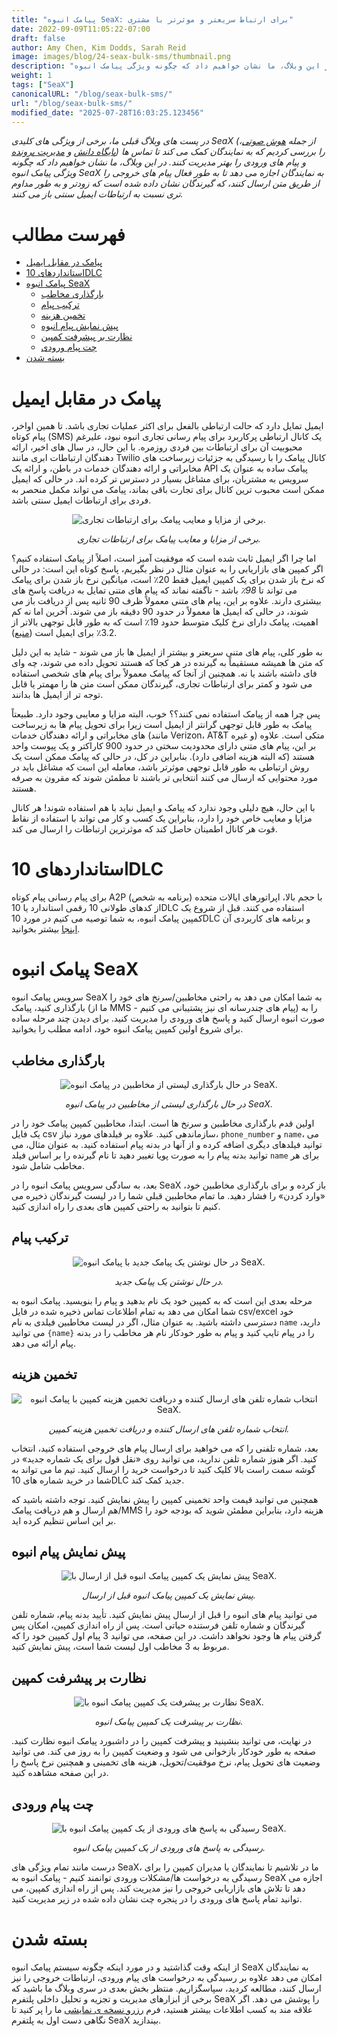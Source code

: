 ```yaml
---
title: "پیامک انبوه SeaX: برای ارتباط سریعتر و موثرتر با مشتری"
date: 2022-09-09T11:05:22-07:00
draft: false
author: Amy Chen, Kim Dodds, Sarah Reid
image: images/blog/24-seax-bulk-sms/thumbnail.png
description: "در این وبلاگ، ما نشان خواهیم داد که چگونه ویژگی پیامک انبوه SeaX به نمایندگان اجازه می دهد تا به طور فعال پیام های خروجی را از طریق متن ارسال کنند."
weight: 1
tags: ["SeaX"]
canonicalURL: "/blog/seax-bulk-sms/"
url: "/blog/seax-bulk-sms/"
modified_date: "2025-07-28T16:03:25.123456"
---
```


*در پست های وبلاگ قبلی ما، برخی از ویژگی های کلیدی SeaX (از جمله [هوش صوتی](https://seasalt.ai/blog/21-seax-voice-intelligence/)، [پایگاه دانش](https://seasalt.ai/blog/22-seax-knowledge-base/) و [مدیریت پرونده](https://seasalt.ai/blog/23-seax-case-management/)) را بررسی کردیم که به نمایندگان کمک می کند تا تماس ها و پیام های ورودی را بهتر مدیریت کنند. در این وبلاگ، ما نشان خواهیم داد که چگونه ویژگی پیامک انبوه SeaX به نمایندگان اجازه می دهد تا به طور فعال پیام های خروجی را از طریق متن ارسال کنند، که گیرندگان نشان داده شده است که زودتر و به طور مداوم تری نسبت به ارتباطات ایمیل سنتی باز می کنند.*

# فهرست مطالب
- [پیامک در مقابل ایمیل](#sms-vs-email)
- [استانداردهای 10DLC](#10dlc-standards)
- [پیامک انبوه SeaX](#seax-bulk-sms)
    - [بارگذاری مخاطب](#contact-upload)
    - [ترکیب پیام](#message-composition)
    - [تخمین هزینه](#cost-estimate)
    - [پیش نمایش پیام انبوه](#bulk-message-preview)
    - [نظارت بر پیشرفت کمپین](#campaign-progress-monitoring)
    - [چت پیام ورودی](#incoming-message-chat)
- [بسته شدن](#closing)

# پیامک در مقابل ایمیل

ایمیل تمایل دارد که حالت ارتباطی بالفعل برای اکثر عملیات تجاری باشد. تا همین اواخر، پیام کوتاه (SMS) یک کانال ارتباطی پرکاربرد برای پیام رسانی تجاری انبوه نبود، علیرغم محبوبیت آن برای ارتباطات بین فردی روزمره. با این حال، در سال های اخیر، ارائه دهندگان ارتباطات ابری مانند Twilio کانال پیامک را با رسیدگی به جزئیات زیرساخت های مخابراتی و ارائه دهندگان خدمات در باطن، و ارائه یک API پیامک ساده به عنوان یک سرویس به مشتریان، برای مشاغل بسیار در دسترس تر کرده اند. در حالی که ایمیل ممکن است محبوب ترین کانال برای تجارت باقی بماند، پیامک می تواند مکمل منحصر به فردی برای ارتباطات ایمیل سنتی باشد.

<center>
<img src="/images/blog/24-seax-bulk-sms/1-pros-cons.png" alt="برخی از مزایا و معایب پیامک برای ارتباطات تجاری."/>

*برخی از مزایا و معایب پیامک برای ارتباطات تجاری.*
</center>

اما چرا اگر ایمیل ثابت شده است که موفقیت آمیز است، اصلاً از پیامک استفاده کنیم؟ اگر کمپین های بازاریابی را به عنوان مثال در نظر بگیریم، پاسخ کوتاه این است: در حالی که نرخ باز شدن برای یک کمپین ایمیل فقط 20٪ است، میانگین نرخ باز شدن برای پیامک می تواند تا *98٪* باشد - ناگفته نماند که پیام های متنی تمایل به دریافت پاسخ های بیشتری دارند. علاوه بر این، پیام های متنی معمولاً ظرف 90 ثانیه پس از دریافت باز می شوند، در حالی که ایمیل ها معمولاً در حدود 90 دقیقه باز می شوند. آخرین اما نه کم اهمیت، پیامک دارای نرخ کلیک متوسط ​​حدود 19٪ است که به طور قابل توجهی بالاتر از 3.2٪ برای ایمیل است ([منبع](https://manychat.com/blog/sms-vs-email-marketing-2021/)).

به طور کلی، پیام های متنی سریعتر و بیشتر از ایمیل ها باز می شوند - شاید به این دلیل که متن ها همیشه مستقیماً به گیرنده در هر کجا که هستند تحویل داده می شوند، چه وای فای داشته باشند یا نه. همچنین از آنجا که پیامک معمولاً برای پیام های شخصی استفاده می شود و کمتر برای ارتباطات تجاری، گیرندگان ممکن است متن ها را مهمتر یا قابل توجه تر از ایمیل ها بدانند.

پس چرا همه از پیامک استفاده نمی کنند؟؟ خوب، البته مزایا و معایبی وجود دارد. طبیعتاً پیامک به طور قابل توجهی گرانتر از ایمیل است زیرا برای تحویل پیام ها به زیرساخت های مخابراتی و ارائه دهندگان خدمات (مانند Verizon، AT&T و غیره) متکی است. علاوه بر این، پیام های متنی دارای محدودیت سختی در حدود 900 کاراکتر و یک پیوست واحد هستند (که البته هزینه اضافی دارد). بنابراین در کل، در حالی که پیامک ممکن است یک روش ارتباطی به طور قابل توجهی موثرتر باشد، معامله این است که مشاغل باید در مورد محتوایی که ارسال می کنند انتخابی تر باشند تا مطمئن شوند که مقرون به صرفه هستند.

با این حال، هیچ دلیلی وجود ندارد که پیامک و ایمیل نباید با هم استفاده شوند! هر کانال مزایا و معایب خاص خود را دارد، بنابراین یک کسب و کار می تواند با استفاده از نقاط قوت هر کانال اطمینان حاصل کند که موثرترین ارتباطات را ارسال می کند.

# استانداردهای 10DLC

برای پیام رسانی پیام کوتاه A2P (برنامه به شخص) با حجم بالا، اپراتورهای ایالات متحده از کدهای طولانی 10 رقمی استاندارد یا 10DLC استفاده می کنند. قبل از شروع یک کمپین پیامک انبوه، به شما توصیه می کنیم در مورد 10DLC و برنامه های کاربردی آن [اینجا](https://support.twilio.com/hc/en-us/articles/1260800720410-What-is-A2P-10DLC-) بیشتر بخوانید.

# پیامک انبوه SeaX

سرویس پیامک انبوه SeaX به شما امکان می دهد به راحتی مخاطبین/سرنخ های خود را بارگذاری کنید، پیامک (ما از MMS - پیام های چندرسانه ای نیز پشتیبانی می کنیم) را به صورت انبوه ارسال کنید و پاسخ های ورودی را مدیریت کنید. برای دیدن چند مرحله ساده برای شروع اولین کمپین پیامک انبوه خود، ادامه مطلب را بخوانید.

## بارگذاری مخاطب

<center>
<img src="/images/blog/24-seax-bulk-sms/2-contact-upload.png" alt="در حال بارگذاری لیستی از مخاطبین در پیامک انبوه SeaX."/>

*در حال بارگذاری لیستی از مخاطبین در پیامک انبوه SeaX.*
</center>

اولین قدم بارگذاری مخاطبین و سرنخ ها است. ابتدا، مخاطبین کمپین پیامک خود را در یک فایل csv سازماندهی کنید. علاوه بر فیلدهای مورد نیاز، `phone_number` و `name`، می توانید فیلدهای دیگری اضافه کرده و از آنها در بدنه پیام استفاده کنید. به عنوان مثال، می توانید بدنه پیام را به صورت پویا تغییر دهید تا نام گیرنده را بر اساس فیلد `name` برای هر مخاطب شامل شود.

بعد، به سادگی سرویس پیامک انبوه را در SeaX باز کرده و برای بارگذاری مخاطبین خود، «وارد کردن» را فشار دهید. ما تمام مخاطبین قبلی شما را در لیست گیرندگان ذخیره می کنیم تا بتوانید به راحتی کمپین های بعدی را راه اندازی کنید.

## ترکیب پیام

<center>
<img src="/images/blog/24-seax-bulk-sms/3-message-draft.png" alt="در حال نوشتن یک پیامک جدید با پیامک انبوه SeaX."/>

*در حال نوشتن یک پیامک جدید.*
</center>

مرحله بعدی این است که به کمپین خود یک نام بدهید و پیام را بنویسید. پیامک انبوه به شما امکان می دهد به تمام اطلاعات تماس ذخیره شده در فایل csv/excel خود دسترسی داشته باشید. به عنوان مثال، اگر در لیست مخاطبین فیلدی به نام `name` دارید، می توانید `{name}` را در پیام تایپ کنید و پیام به طور خودکار نام هر مخاطب را در بدنه پیام ارائه می دهد.

## تخمین هزینه

<center>
<img src="/images/blog/24-seax-bulk-sms/4-cost-estimate.png" alt="انتخاب شماره تلفن های ارسال کننده و دریافت تخمین هزینه کمپین با پیامک انبوه SeaX."/>

*انتخاب شماره تلفن های ارسال کننده و دریافت تخمین هزینه کمپین.*
</center>

بعد، شماره تلفنی را که می خواهید برای ارسال پیام های خروجی استفاده کنید، انتخاب کنید. اگر هنوز شماره تلفن ندارید، می توانید روی «نقل قول برای یک شماره جدید» در گوشه سمت راست بالا کلیک کنید تا درخواست خرید را ارسال کنید. تیم ما می تواند به شما در خرید شماره های 10DLC جدید کمک کند.

همچنین می توانید قیمت واحد تخمینی کمپین را پیش نمایش کنید. توجه داشته باشید که هم ارسال و هم دریافت پیامک/MMS هزینه دارد، بنابراین مطمئن شوید که بودجه خود را بر این اساس تنظیم کرده اید.

## پیش نمایش پیام انبوه

<center>
<img src="/images/blog/24-seax-bulk-sms/5-preview.png" alt="پیش نمایش یک کمپین پیامک انبوه قبل از ارسال با SeaX."/>

*پیش نمایش یک کمپین پیامک انبوه قبل از ارسال.*
</center>

می توانید پیام های انبوه را قبل از ارسال پیش نمایش کنید. تأیید بدنه پیام، شماره تلفن گیرندگان و شماره تلفن فرستنده حیاتی است. پس از راه اندازی کمپین، امکان پس گرفتن پیام ها وجود نخواهد داشت. در این صفحه، می توانید 3 پیام اول کمپین خود را که مربوط به 3 مخاطب اول لیست شما است، پیش نمایش کنید.

## نظارت بر پیشرفت کمپین

<center>
<img src="/images/blog/24-seax-bulk-sms/6-monitor.png" alt="نظارت بر پیشرفت یک کمپین پیامک انبوه با SeaX."/>

*نظارت بر پیشرفت یک کمپین پیامک انبوه.*
</center>

در نهایت، می توانید بنشینید و پیشرفت کمپین را در داشبورد پیامک انبوه نظارت کنید. صفحه به طور خودکار بازخوانی می شود و وضعیت کمپین را به روز می کند. می توانید وضعیت های تحویل پیام، نرخ موفقیت/تحویل، هزینه های تخمینی و همچنین نرخ پاسخ را در این صفحه مشاهده کنید.

## چت پیام ورودی

<center>
<img src="/images/blog/24-seax-bulk-sms/7-chat.png" alt="رسیدگی به پاسخ های ورودی از یک کمپین پیامک انبوه با SeaX."/>

*رسیدگی به پاسخ های ورودی از یک کمپین پیامک انبوه.*
</center>

درست مانند تمام ویژگی های SeaX، ما در تلاشیم تا نمایندگان یا مدیران کمپین را برای رسیدگی به درخواست ها/مشکلات ورودی توانمند کنیم - پیامک انبوه به SeaX اجازه می دهد تا تلاش های بازاریابی خروجی را نیز مدیریت کند. پس از راه اندازی کمپین، می توانید تمام پاسخ های ورودی را در پنجره چت نشان داده شده در زیر مدیریت کنید.

# بسته شدن

از اینکه وقت گذاشتید و در مورد اینکه چگونه سیستم پیامک انبوه SeaX به نمایندگان امکان می دهد علاوه بر رسیدگی به درخواست های پیام ورودی، ارتباطات خروجی را نیز ارسال کنند، مطالعه کردید، سپاسگزاریم. منتظر بخش بعدی در سری وبلاگ ما باشید که برخی از ابزارهای مدیریت و تجزیه و تحلیل داخلی پلتفرم SeaX را پوشش می دهد. اگر علاقه مند به کسب اطلاعات بیشتر هستید، فرم [رزرو نسخه ی نمایشی](https://meetings.hubspot.com/seasalt-ai/seasalt-meeting) ما را پر کنید تا نگاهی دست اول به پلتفرم SeaX بیندازید.
